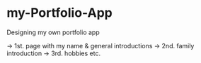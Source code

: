 # my-Portfolio-App
Designing my own portfolio app

-> 1st. page with my name & general introductions
-> 2nd. family introduction
-> 3rd. hobbies etc.

